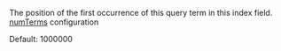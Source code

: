 The position of the first occurrence of this query term in this index field. [numTerms](https://docs.vespa.ai/en/reference/rank-feature-configuration.html#fieldTermMatch) configuration

Default: 1000000